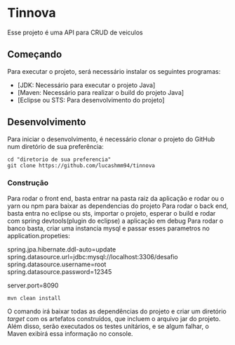 # Tinnova

Esse projeto é uma API para CRUD de veiculos

## Começando

Para executar o projeto, será necessário instalar os seguintes programas:

- [JDK: Necessário para executar o projeto Java]
- [Maven: Necessário para realizar o build do projeto Java]
- [Eclipse ou STS: Para desenvolvimento do projeto]


## Desenvolvimento

Para iniciar o desenvolvimento, é necessário clonar o projeto do GitHub num diretório de sua preferência:

```shell
cd "diretorio de sua preferencia"
git clone https://github.com/lucashmm94/tinnova
```

### Construção
Para rodar o front end, basta entrar na pasta raiz da aplicação e rodar ou o yarn ou npm para baixar as dependencias do projeto
Para rodar o back end, basta entra no eclipse ou sts, importar o projeto, esperar o build e rodar com spring devtools(plugin do eclipse) a aplicação em debug
Para rodar o banco basta, criar uma instancia mysql e passar esses parametros no application.propeties:<br>

spring.jpa.hibernate.ddl-auto=update<br>
spring.datasource.url=jdbc:mysql://localhost:3306/desafio<br>
spring.datasource.username=root<br>
spring.datasource.password=12345<br>

server.port=8090


```shell
mvn clean install
```

O comando irá baixar todas as dependências do projeto e criar um diretório *target* com os artefatos construídos, que incluem o arquivo jar do projeto. 
Além disso, serão executados os testes unitários, e se algum falhar, o Maven exibirá essa informação no console.



```




